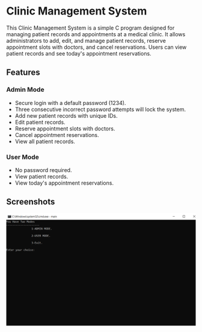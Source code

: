 # Clinic Management System

This Clinic Management System is a simple C program designed for managing patient records and appointments at a medical clinic. It allows administrators to add, edit, and manage patient records, reserve appointment slots with doctors, and cancel reservations. Users can view patient records and see today's appointment reservations.

## Features

### Admin Mode

- Secure login with a default password (1234).
- Three consecutive incorrect password attempts will lock the system.
- Add new patient records with unique IDs.
- Edit patient records.
- Reserve appointment slots with doctors.
- Cancel appointment reservations.
- View all patient records.

### User Mode

- No password required.
- View patient records.
- View today's appointment reservations.

## Screenshots
![Alt Text](https://github.com/alighareeb01/Clinic-Management-System/blob/19e72496fd39b631a22f3e0fd3ed38334b3e4fbe/1.PNG)



